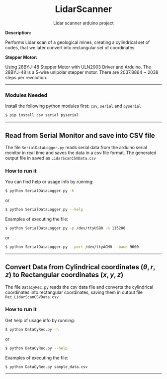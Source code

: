 <h1 align="center"> LidarScanner </h1>

<p align="center">
    Lidar scanner arduino project
</p>


**Description:**

Performs Lidar scan of a geological mines, creating a cylindrical set of codes, that we later convert into rectangular set of coordinates.


**Stepper Motor:**

Using 28BYJ-48 Stepper Motor with ULN2003 Driver and Arduino. The 28BYJ-48 is a 5-wire unipolar stepper motor. There are 2037.8864 ~ 2038 steps per revolution.

---

### Modules Needed

Install the following python modules first: `csv`, `serial` and `pyserial`

```sh 
$ pip install csv serial pyserial
```


---
## Read from Serial Monitor and save into CSV file

The file `SerialDataLogger.py` reads serial data from the arduino serial monitor in real time and saves the data in a csv file format. The generated output file in saved as `LidarScanCSVData.csv`

### How to run it

You can find help or usage info by running:
```sh
$ python SerialDataLogger.py -h
```
or
```sh
$ python SerialDataLogger.py --help
```

Examples of executing the file:
```sh
$ python SerialDataLogger.py -p /dev/ttyUSB0 -b 115200
```
or
```sh
$ python SerialDataLogger.py --port /dev/ttyACM0 --baud 9600
```

---

## Convert Data from Cylindrical coordinates $(\theta, r, z)$ to Rectangular coordinates $(x, y, z)$

The file `DataCyRec.py` reads the csv data file and converts the cylindrical coordinates into rectangular coordinates, saving them in output file `Rec_LidarScanCSVData.csv`

### How to run it

Get help of usage info by running:
```sh
$ python DataCyRec.py -h
```
or
```sh
$ python DataCyRec.py --help
```

Examples of executing the file:
```sh
$ python DataCyRec.py sample_data.csv
```

---

